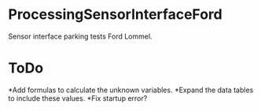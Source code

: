 # ProcessingSensorInterfaceFord
Sensor interface parking tests Ford Lommel.
# ToDo
*Add formulas to calculate the unknown variables.
*Expand the data tables to include these values.
*Fix startup error?

